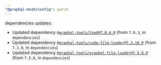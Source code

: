 ```yaml
---
"@graphql-mesh/config": patch
---
```

dependencies updates:
  - Updated dependency [`@graphql-tools/load@7.8.4` ↗︎](https://www.npmjs.com/package/@graphql-tools/load/v/7.8.4) (from `7.8.3`, in `dependencies`)
  - Updated dependency [`@graphql-tools/code-file-loader@7.3.10` ↗︎](https://www.npmjs.com/package/@graphql-tools/code-file-loader/v/7.3.10) (from `7.3.9`, in `dependencies`)
  - Updated dependency [`@graphql-tools/graphql-file-loader@7.5.9` ↗︎](https://www.npmjs.com/package/@graphql-tools/graphql-file-loader/v/7.5.9) (from `7.5.8`, in `dependencies`)

